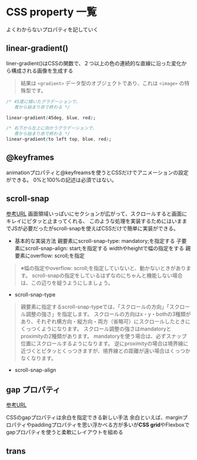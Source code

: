 # CSS property 一覧

よくわからないプロパティを記していく

## linear-gradient()

liner-gradient()はCSSの関数で、２つ以上の色の連続的な直線に沿った変化から構成される画像を生成する
>結果は `<gradient>` データ型のオブジェクトであり、これは `<image>` の特殊型です。

```css
/* 45度に傾いたグラデーションで、
   青から始まり赤で終わる */

linear-gradient(45deg, blue, red);

/* 右下から左上に向かうグラデーションで、
   青から始まり赤で終わる */
linear-gradient(to left top, blue, red);
```

## @keyframes

animationプロパティと@keyfreamsを使うとCSSだけでアニメーションの設定ができる。
0%と100%の記述は必須ではない。


## scroll-snap

[参考URL](https://webrandum.net/css-scroll-snap/)
画面領域いっぱいにセクションが広がって、スクロールすると画面にキレイにピタッと止まってくれる、
このような処理を実装するためにはいままでJSが必要だったがscroll-snapを使えばCSSだけで簡単に実装ができる。

- 基本的な実装方法
親要素にscroll-snap-type: mandatory;を指定する
子要素にscroll-snap-align: start;を指定する
widthやheightで幅の指定をする
親要素にoverflow: scroll;を指定
>※幅の指定やoverflow: scroll;を指定していないと、動かないときがあります。
>scroll-snapの指定をしているはずなのにちゃんと機能しない場合は、この辺りを疑うようにしましょう。

- scroll-snap-type

>親要素に指定するscroll-snap-typeでは、「スクロールの方向」「スクロール調整の強さ」を指定します。
>スクロールの方向はx・y・bothの3種類があり、それぞれ横方向・縦方向・両方（省略可）にスクロールしたときにくっつくようになります。
>スクロール調整の強さはmandatoryとproximityの2種類があります。
>mandatoryを使う場合は、必ずスナップ位置にスクロールするようになります。
>逆にproximityの場合は境界線に近づくとピタッとくっつきますが、境界線との距離が遠い場合はくっつかなくなります。

- scroll-snap-align


## gap プロパティ

[参考URL](https://ics.media/entry/210628/)

CSSのgapプロパティは余白を指定できる新しい手法
余白といえば、marginプロパティやpaddingプロパティを思い浮かべる方が多いが**CSS grid**やFlexboxでgapプロパティを使うと柔軟にレイアウトを組める

## trans
